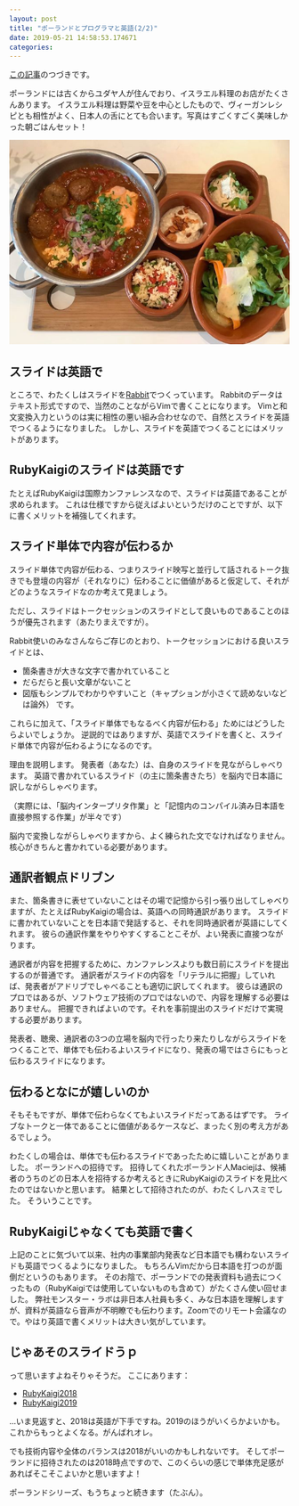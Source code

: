 ```yaml
---
layout: post
title: "ポーランドとプログラマと英語(2/2)"
date: 2019-05-21 14:58:53.174671
categories: 
---
```


[この記事](/hasumin/poland-programmer-and-english-1)のつづきです。


ポーランドには古くからユダヤ人が住んでおり、イスラエル料理のお店がたくさんあります。
イスラエル料理は野菜や豆を中心としたもので、ヴィーガンレシピとも相性がよく、日本人の舌にとても合います。写真はすごくすごく美味しかった朝ごはんセット！

![](/assets/images/201905/telaviv.jpg)

## スライドは英語で

ところで、わたくしはスライドを[Rabbit](https://rabbit-shocker.org/)でつくっています。
Rabbitのデータはテキスト形式ですので、当然のことながらVimで書くことになります。
Vimと和文変換入力というのは実に相性の悪い組み合わせなので、自然とスライドを英語でつくるようになりました。
しかし、スライドを英語でつくることにはメリットがあります。

## RubyKaigiのスライドは英語です

たとえばRubyKaigiは国際カンファレンスなので、スライドは英語であることが求められます。
これは仕様ですから従えばよいというだけのことですが、以下に書くメリットを補強してくれます。

## スライド単体で内容が伝わるか

スライド単体で内容が伝わる、つまりスライド映写と並行して話されるトーク抜きでも登壇の内容が（それなりに）伝わることに価値があると仮定して、それがどのようなスライドなのか考えて見ましょう。


ただし、スライドはトークセッションのスライドとして良いものであることのほうが優先されます（あたりまえですが）。


Rabbit使いのみなさんならご存じのとおり、トークセッションにおける良いスライドとは、

- 箇条書きが大きな文字で書かれていること
- だらだらと長い文章がないこと
- 図版もシンプルでわかりやすいこと（キャプションが小さくて読めないなどは論外）
です。


これらに加えて、「スライド単体でもなるべく内容が伝わる」ためにはどうしたらよいでしょうか。
逆説的ではありますが、英語でスライドを書くと、スライド単体で内容が伝わるようになるのです。


理由を説明します。
発表者（あなた）は、自身のスライドを見ながらしゃべります。
英語で書かれているスライド（の主に箇条書きたち）を脳内で日本語に訳しながらしゃべります。

（実際には、「脳内インタープリタ作業」と「記憶内のコンパイル済み日本語を直接参照する作業」が半々です）


脳内で変換しながらしゃべりますから、よく練られた文でなければなりません。
核心がきちんと書かれている必要があります。

## 通訳者観点ドリブン

また、箇条書きに表せていないことはその場で記憶から引っ張り出してしゃべりますが、たとえばRubyKaigiの場合は、英語への同時通訳があります。
スライドに書かれていないことを日本語で発話すると、それを同時通訳者が英語にしてくれます。
彼らの通訳作業をやりやすくすることこそが、よい発表に直接つながります。


通訳者が内容を把握するために、カンファレンスよりも数日前にスライドを提出するのが普通です。
通訳者がスライドの内容を「リテラルに把握」していれば、発表者がアドリブでしゃべることも適切に訳してくれます。
彼らは通訳のプロではあるが、ソフトウェア技術のプロではないので、内容を理解する必要はありません。
把握できればよいのです。それを事前提出のスライドだけで実現する必要があります。


発表者、聴衆、通訳者の3つの立場を脳内で行ったり来たりしながらスライドをつくることで、単体でも伝わるよいスライドになり、発表の場ではさらにもっと伝わるスライドになります。

## 伝わるとなにが嬉しいのか

そもそもですが、単体で伝わらなくてもよいスライドだってあるはずです。
ライブなトークと一体であることに価値があるケースなど、まったく別の考え方があるでしょう。


わたくしの場合は、単体でも伝わるスライドであったために嬉しいことがありました。
ポーランドへの招待です。
招待してくれたポーランド人Maciejは、候補者のうちのどの日本人を招待するか考えるときにRubyKaigiのスライドを見比べたのではないかと思います。
結果として招待されたのが、わたくしハスミでした。
そういうことです。

## RubyKaigiじゃなくても英語で書く

上記のことに気づいて以来、社内の事業部内発表など日本語でも構わないスライドも英語でつくるようになりました。
もちろんVimだから日本語を打つのが面倒だというのもあります。
そのお陰で、ポーランドでの発表資料も過去につくったもの（RubyKaigiでは使用していないものも含めて）がたくさん使い回せました。
弊社モンスター・ラボは非日本人社員も多く、みな日本語を理解しますが、資料が英語なら音声が不明瞭でも伝わります。Zoomでのリモート会議なので。やはり英語で書くメリットは大きい気がしています。

## じゃあそのスライドうｐ

って思いますよねそりゃそうだ。
ここにあります：

- [RubyKaigi2018](https://rubykaigi.org/2018/presentations/hasumon.html#jun01)
- [RubyKaigi2019](https://rubykaigi.org/2019/presentations/hasumikin.html#apr19)

...いま見返すと、2018は英語が下手ですね。2019のほうがいくらかよいかも。
これからもっとよくなる。がんばれオレ。


でも技術内容や全体のバランスは2018がいいのかもしれないです。
そしてポーランドに招待されたのは2018時点ですので、このくらいの感じで単体充足感があればそこそこよいかと思いますよ！


ポーランドシリーズ、もうちょっと続きます（たぶん）。

